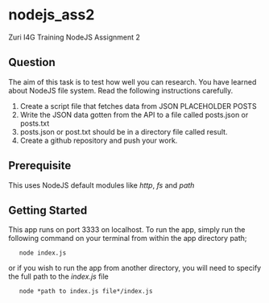 # nodejs_ass2
Zuri I4G Training NodeJS Assignment 2

## Question
The aim of this task is to test how well you can research. You have learned about NodeJS file system. Read the following instructions carefully.

1. Create a script file that fetches data from JSON PLACEHOLDER POSTS
2. Write the JSON data gotten from the API to a file called posts.json or posts.txt
3. posts.json or post.txt should be in a directory file called result.
4. Create a github repository and push your work.

## Prerequisite
This uses NodeJS default modules like *http*, *fs* and *path*

## Getting Started
This app runs on port 3333 on localhost. To run the app, simply run the following command on your terminal from within the app directory path;

```
   node index.js

```
or if you wish to run the app from another directory, you will need to specify the full path to the *index.js* file

```
   node *path to index.js file*/index.js
   
```